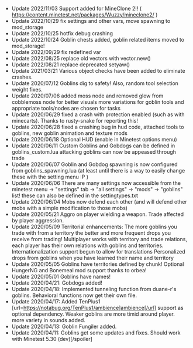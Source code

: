 * Update 2022/11/03 Support added for MineClone 2!! ( https://content.minetest.net/packages/Wuzzy/mineclone2/ )
* Update 2022/10/29 fix settings and other vars, move spawning to mod_storage
* Update 2022/10/25 hotfix  debug crashing
* Update 2022/10/24 Goblin chests added, goblin related items moved to mod_storage!
* Update 2022/09/29 fix redefined var
* Update 2022/08/25 replace old vectors with vector.new()
* Update 2022/08/21 replace deprecated setyaw()
* Update 2021/03/21 Various object checks have been added to eliminate crashes.
* Update 2020/07/12 Goblins dig to safety! Also, random tool selection weight fixes. 
* Update 2020/07/06 added moss node and removed glow from cobblemoss node for better visuals
  more variations for goblin tools and appropriate tools/nodes are chosen for tasks
* Update 2020/06/29 fixed a crash with protection enabled (such as with minecarts). Thanks to rusty-snake for reporting this!
* Update 2020/06/28 fixed a crashing bug in hud code, attached tools to goblins, new goblin animation and texture mods
* Update 2020/06/18 Optional HUD (enable in Minetest options menu)
* Update 2020/06/11 Custom Goblins and Gobdogs can be defined in goblins_custom.lua 
 attacking goblins can now be appeased through trade
* Update 2020/06/07 Goblin and Gobdog spawning is now configured from goblins_spawning.lua (at least until there is a way to easily change these with the setting menu :P )
* Update 2020/06/06 There are many settings now accessible from the minetest menu -> "settings" tab -> "all settings" -> "mods" -> "goblins" list! these can also be defined in the settingtypes.txt
* Update 2020/06/04 Mobs now defend each other (and will defend other mobs with a simple modification to those mobs)
* Update 2020/05/21 Aggro on player wielding a weapon.  Trade affected by player aggression. 
* Update 2020/05/09 Territorial enhancements: 
  The more goblins you trade with from a territory the better and more frequent drops you receive from trading! 
  Multiplayer works with territory and trade relations, each player has their own relations with goblins and territories.
  Internationalization support begun to allow for translations
   Personalized drops from goblins when you have learned their name and territory
* Update 2020/05/05 Goblins have territories defined by chunk! 
   Optional HungerNG and Bonemeal mod support thanks to orbea!
* Update 2020/05/01 Goblins have names!
* Update 2020/04/21: Gobdogs added!
* Update 2020/04/18: Implemented tunneling function from duane-r's goblins. Behavioral functions now get their own file.
* Update 2020/04/17: Added TenPlus1 [url=https://notabug.org/TenPlus1/ambience]ambience[/url]  support as optional dependency. Weaker goblins are more timid around player.
more variety in sounds added.
* Update 2020/04/13: Goblin Fungiler added.  
* Update 2020/04/11: Goblins get some updates and fixes. Should work with Minetest 5.30 (dev)[/spoiler]
